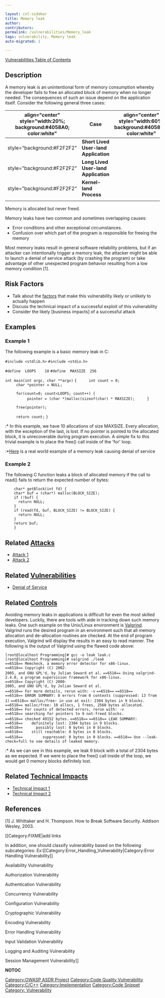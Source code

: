 ```yaml
---

layout: col-sidebar
title: Memory leak
author: 
contributors: 
permalink: /vulnerabilities/Memory_leak
tags: vulnerability, Memory leak
auto-migrated: 1

---
```


[Vulnerabilities Table of Contents](ASDR_TOC_Vulnerabilities "wikilink")

## Description

A memory leak is an unintentional form of memory consumption whereby the
developer fails to free an allocated block of memory when no longer
needed. The consequences of such an issue depend on the application
itself. Consider the following general three cases:

| align="center" style="width:20%; background:\#4058A0; color:white" | Case                                  | align="center" style="width:60%; background:\#4058A0; color:white" | Description of Consequence  |
| ------------------------------------------------------------------ | ------------------------------------- | ------------------------------------------------------------------ | --------------------------- |
| style="background:\#F2F2F2"                                        | **Short Lived User-land Application** |                                                                    | style="background:\#F2F2F2" |
| style="background:\#F2F2F2"                                        | **Long Lived User-land Application**  |                                                                    | style="background:\#F2F2F2" |
| style="background:\#F2F2F2"                                        | **Kernel-land Process**               |                                                                    | style="background:\#F2F2F2" |
|                                                                    |                                       |                                                                    |                             |

Memory is allocated but never freed.

Memory leaks have two common and sometimes overlapping causes:

  - Error conditions and other exceptional circumstances.
  - Confusion over which part of the program is responsible for freeing
    the memory

Most memory leaks result in general software reliability problems, but
if an attacker can intentionally trigger a memory leak, the attacker
might be able to launch a denial of service attack (by crashing the
program) or take advantage of other unexpected program behavior
resulting from a low memory condition \[1\].

## Risk Factors

  - Talk about the [factors](https://owasp.org/www-community/OWASP_Risk_Rating_Methodology)
    that make this vulnerability likely or unlikely to actually happen
  - Discuss the technical impact of a successful exploit of this
    vulnerability
  - Consider the likely \[business impacts\] of a successful attack

## Examples

### Example 1

The following example is a basic memory leak in C:

`#include <stdlib.h>`
`#include <stdio.h>`

`#define  LOOPS    10`
`#define  MAXSIZE  256`

`int main(int argc, char **argv)`
`{`
`     int count = 0;`
`     char *pointer = NULL;`

`     for(count=0; count<LOOPS; count++) {`
`          pointer = (char *)malloc(sizeof(char) * MAXSIZE);`
`     }`

`     free(pointer);`

`     return count;`
`}`

:\* In this example, we have 10 allocations of size MAXSIZE. Every
allocation, with the exception of the last, is lost. If no pointer is
pointed to the allocated block, it is unrecoverable during program
execution. A simple fix to this trivial example is to place the free()
call inside of the 'for' loop.

:\*[Here](http://www.securiteam.com/securitynews/5ZP0M1PIUI.html) is a
real world example of a memory leak causing denial of service

### Example 2

The following C function leaks a block of allocated memory if the call
to read() fails to return the expected number of bytes:

```
    char* getBlock(int fd) {
    char* buf = (char*) malloc(BLOCK_SIZE);
    if (!buf) {
      return NULL;
    }
    if (read(fd, buf, BLOCK_SIZE) != BLOCK_SIZE) {
      return NULL;
    }
    return buf;
    }
```

## Related [Attacks](https://owasp.org/www-community/attacks/)

  - [Attack 1](Attack_1 "wikilink")
  - [Attack 2](Attack_2 "wikilink")

## Related [Vulnerabilities](https://owasp.org/www-community/vulnerabilities/)

  - [Denial of Service](Denial_of_Service "wikilink")

## Related [Controls](https://owasp.org/www-community/controls/)

Avoiding memory leaks in applications is difficult for even the most
skilled developers. Luckily, there are tools with aide in tracking down
such memory leaks. One such example on the Unix/Linux environment is
[Valgrind](http://valgrind.org/). Valgrind runs the desired program in
an environment such that all memory allocation and de-allocation
routines are checked. At the end of program execution, Valgrind will
display the results in an easy to read manner. The following is the
output of Valgrind using the flawed code above:

`[root@localhost Programming]# gcc -o leak leak.c`
`[root@localhost Programming]# valgrind ./leak`
`==6518== Memcheck, a memory error detector for x86-linux.`
`==6518== Copyright (C) 2002-2005, and GNU GPL'd, by Julian Seward et al.`
`==6518== Using valgrind-2.4.0, a program supervision framework for x86-linux.`
`==6518== Copyright (C) 2000-2005, and GNU GPL'd, by Julian Seward et al.`
`==6518== For more details, rerun with: -v`
`==6518==`
`==6518==`
`==6518== ERROR SUMMARY: 0 errors from 0 contexts (suppressed: 13 from 1)`
`==6518== malloc/free: in use at exit: 2304 bytes in 9 blocks.`
`==6518== malloc/free: 10 allocs, 1 frees, 2560 bytes allocated.`
`==6518== For counts of detected errors, rerun with: -v`
`==6518== searching for pointers to 9 not-freed blocks.`
`==6518== checked 49152 bytes.`
`==6518==`
`==6518== LEAK SUMMARY:`
`==6518==    definitely lost: 2304 bytes in 9 blocks.`
`==6518==      possibly lost: 0 bytes in 0 blocks.`
`==6518==    still reachable: 0 bytes in 0 blocks.`
`==6518==         suppressed: 0 bytes in 0 blocks.`
`==6518== Use --leak-check=full to see details of leaked memory.`

:\* As we can see in this example, we leak 9 block with a total of 2304
bytes as we expected. If we were to place the free() call inside of the
loop, we would get 0 memory blocks definitely lost.

## Related [Technical Impacts](Technical_Impacts "wikilink")

  - [Technical Impact 1](Technical_Impact_1 "wikilink")
  - [Technical Impact 2](Technical_Impact_2 "wikilink")

## References

\[1\] J. Whittaker and H. Thompson. How to Break Software Security.
Addison Wesley, 2003.

\[\[Category:FIXME|add links

In addition, one should classify vulnerability based on the following
subcategories:
Ex:\[\[Category:Error_Handling_Vulnerability|Category:Error Handling
Vulnerability\]\]

Availability Vulnerability

Authorization Vulnerability

Authentication Vulnerability

Concurrency Vulnerability

Configuration Vulnerability

Cryptographic Vulnerability

Encoding Vulnerability

Error Handling Vulnerability

Input Validation Vulnerability

Logging and Auditing Vulnerability

Session Management Vulnerability\]\]

__NOTOC__

[Category:OWASP ASDR Project](Category:OWASP_ASDR_Project "wikilink")
[Category:Code Quality
Vulnerability](Category:Code_Quality_Vulnerability "wikilink")
[Category:C/C++](Category:C/C++ "wikilink")
[Category:Implementation](Category:Implementation "wikilink")
[Category:Code Snippet](Category:Code_Snippet "wikilink") [Category:
Vulnerability](Category:_Vulnerability "wikilink")